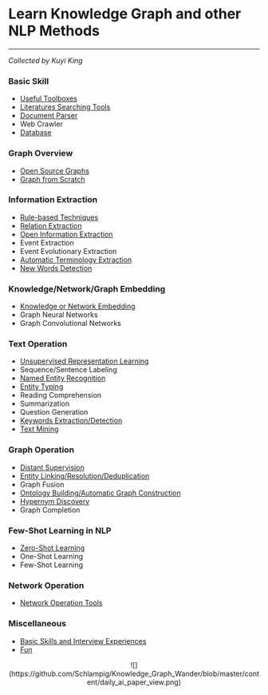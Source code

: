 # Learn Knowledge Graph and other NLP Methods
---
*Collected by Kuyi King*
<br>

### Basic Skill
  * [Useful Toolboxes](https://github.com/Schlampig/Knowledge_Graph_Wander/blob/master/content/Useful_Toolboxes.md)
  * [Literatures Searching Tools](https://github.com/Schlampig/Knowledge_Graph_Wander/blob/master/content/Literatures_Searching_Tools.md)
  * [Document Parser](https://github.com/Schlampig/Knowledge_Graph_Wander/blob/master/content/Document_Parser.md)
  * Web Crawler 
  * [Database](https://github.com/Schlampig/Knowledge_Graph_Wander/blob/master/content/Database.md)
 
### Graph Overview
  * [Open Source Graphs](https://github.com/Schlampig/Knowledge_Graph_Wander/blob/master/content/Open_Source_Graphs.md)
  * [Graph from Scratch](https://github.com/Schlampig/Knowledge_Graph_Wander/blob/master/content/Graph_from_Scratch.md)

### Information Extraction
  * [Rule-based Techniques](https://github.com/Schlampig/Knowledge_Graph_Wander/blob/master/content/Rule_based_Techniques.md)
  * [Relation Extraction](https://github.com/Schlampig/Knowledge_Graph_Wander/blob/master/content/Relation_Extraction.md)
  * [Open Information Extraction](https://github.com/Schlampig/Knowledge_Graph_Wander/blob/master/content/Open_Information_Extraction.md)
  * Event Extraction
  * Event Evolutionary Extraction
  * [Automatic Terminology Extraction](https://github.com/Schlampig/Knowledge_Graph_Wander/blob/master/content/Automatic_Terminology_Extraction.md)
  * [New Words Detection](https://github.com/Schlampig/Knowledge_Graph_Wander/blob/master/content/New_Words_Detection.md)

### Knowledge/Network/Graph Embedding
  * [Knowledge or Network Embedding](https://github.com/Schlampig/Knowledge_Graph_Wander/blob/master/content/Knowledge_or_Network_Embedding.md)
  * Graph Neural Networks
  * Graph Convolutional Networks

### Text Operation
  * [Unsupervised Representation Learning](https://github.com/Schlampig/Knowledge_Graph_Wander/blob/master/content/Unsupervised_Representation_Learning.md)
  * Sequence/Sentence Labeling
  * [Named Entity Recognition](https://github.com/Schlampig/Knowledge_Graph_Wander/blob/master/content/Named_Entity_Recognition.md)
  * [Entity Typing](https://github.com/Schlampig/Knowledge_Graph_Wander/blob/master/content/Entity_Typing.md)
  * Reading Comprehension
  * Summarization
  * Question Generation
  * [Keywords Extraction/Detection](https://github.com/Schlampig/Knowledge_Graph_Wander/blob/master/content/Keywords_Extraction.md)
  * [Text Mining](https://github.com/Schlampig/Knowledge_Graph_Wander/blob/master/content/Text_Mining.md)

### Graph Operation
  * [Distant Supervision](https://github.com/Schlampig/Knowledge_Graph_Wander/blob/master/content/Distant_Supervision.md)
  * [Entity Linking/Resolution/Deduplication](https://github.com/Schlampig/Knowledge_Graph_Wander/blob/master/content/Entity_Operation.md)
  * Graph Fusion
  * [Ontology Building/Automatic Graph Construction](https://github.com/Schlampig/Knowledge_Graph_Wander/blob/master/content/Ontology_Building.md)
  * [Hypernym Discovery](https://github.com/Schlampig/Knowledge_Graph_Wander/blob/master/content/Hypernym_Discovery.md)
  * Graph Completion

### Few-Shot Learning in NLP
  * [Zero-Shot Learning](https://github.com/Schlampig/Knowledge_Graph_Wander/blob/master/content/Zero_Shot_Learning.md)
  * One-Shot Learning
  * Few-Shot Learning

### Network Operation
  * [Network Operation Tools](https://github.com/Schlampig/Knowledge_Graph_Wander/blob/master/content/Network_operation_tools.md)

### Miscellaneous
  * [Basic Skills and Interview Experiences](https://github.com/Schlampig/Knowledge_Graph_Wander/blob/master/content/Basic_and_Interview.md)
  * [Fun](https://github.com/Schlampig/Knowledge_Graph_Wander/blob/master/content/Fun.md)

<div align=center>![](https://github.com/Schlampig/Knowledge_Graph_Wander/blob/master/content/daily_ai_paper_view.png)


